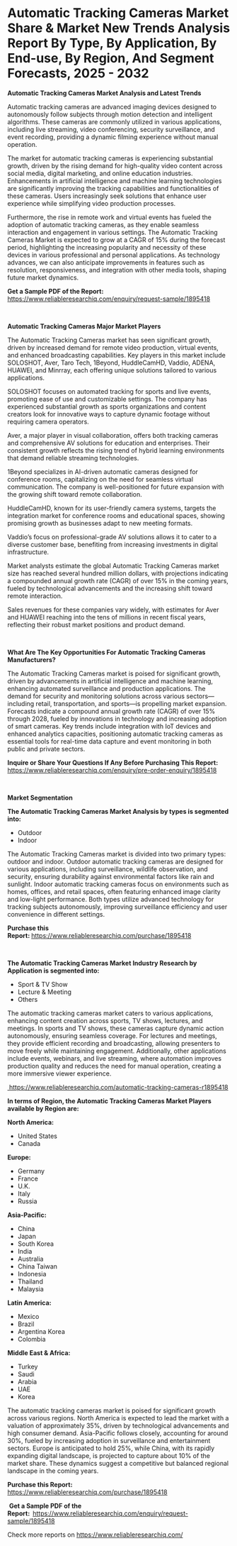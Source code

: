 <p><h1>Automatic Tracking Cameras Market Share & Market New Trends Analysis Report By Type, By Application, By End-use, By Region, And Segment Forecasts, 2025 - 2032</h1></p><p><strong>Automatic Tracking Cameras Market Analysis and Latest Trends</strong></p>
<p><p>Automatic tracking cameras are advanced imaging devices designed to autonomously follow subjects through motion detection and intelligent algorithms. These cameras are commonly utilized in various applications, including live streaming, video conferencing, security surveillance, and event recording, providing a dynamic filming experience without manual operation. </p><p>The market for automatic tracking cameras is experiencing substantial growth, driven by the rising demand for high-quality video content across social media, digital marketing, and online education industries. Enhancements in artificial intelligence and machine learning technologies are significantly improving the tracking capabilities and functionalities of these cameras. Users increasingly seek solutions that enhance user experience while simplifying video production processes.</p><p>Furthermore, the rise in remote work and virtual events has fueled the adoption of automatic tracking cameras, as they enable seamless interaction and engagement in various settings. The Automatic Tracking Cameras Market is expected to grow at a CAGR of 15% during the forecast period, highlighting the increasing popularity and necessity of these devices in various professional and personal applications. As technology advances, we can also anticipate improvements in features such as resolution, responsiveness, and integration with other media tools, shaping future market dynamics.</p></p>
<p><strong>Get a Sample PDF of the Report:&nbsp;</strong> <a href="https://www.reliableresearchiq.com/enquiry/request-sample/1895418?utm_campaign=99&utm_medium=2&utm_source=Github&utm_content=ia&utm_term=14012025&utm_id=automatic-tracking-cameras">https://www.reliableresearchiq.com/enquiry/request-sample/1895418</a></p>
<p>&nbsp;</p>
<p><strong>Automatic Tracking Cameras Major Market Players</strong></p>
<p><p>The Automatic Tracking Cameras market has seen significant growth, driven by increased demand for remote video production, virtual events, and enhanced broadcasting capabilities. Key players in this market include SOLOSHOT, Aver, Taro Tech, 1Beyond, HuddleCamHD, Vaddio, ADENA, HUAWEI, and Minrray, each offering unique solutions tailored to various applications.</p><p>SOLOSHOT focuses on automated tracking for sports and live events, promoting ease of use and customizable settings. The company has experienced substantial growth as sports organizations and content creators look for innovative ways to capture dynamic footage without requiring camera operators.</p><p>Aver, a major player in visual collaboration, offers both tracking cameras and comprehensive AV solutions for education and enterprises. Their consistent growth reflects the rising trend of hybrid learning environments that demand reliable streaming technologies.</p><p>1Beyond specializes in AI-driven automatic cameras designed for conference rooms, capitalizing on the need for seamless virtual communication. The company is well-positioned for future expansion with the growing shift toward remote collaboration.</p><p>HuddleCamHD, known for its user-friendly camera systems, targets the integration market for conference rooms and educational spaces, showing promising growth as businesses adapt to new meeting formats.</p><p>Vaddio’s focus on professional-grade AV solutions allows it to cater to a diverse customer base, benefiting from increasing investments in digital infrastructure.</p><p>Market analysts estimate the global Automatic Tracking Cameras market size has reached several hundred million dollars, with projections indicating a compounded annual growth rate (CAGR) of over 15% in the coming years, fueled by technological advancements and the increasing shift toward remote interaction.</p><p>Sales revenues for these companies vary widely, with estimates for Aver and HUAWEI reaching into the tens of millions in recent fiscal years, reflecting their robust market positions and product demand.</p></p>
<p>&nbsp;</p>
<p><strong>What Are The Key Opportunities For Automatic Tracking Cameras Manufacturers?</strong></p>
<p><p>The Automatic Tracking Cameras market is poised for significant growth, driven by advancements in artificial intelligence and machine learning, enhancing automated surveillance and production applications. The demand for security and monitoring solutions across various sectors—including retail, transportation, and sports—is propelling market expansion. Forecasts indicate a compound annual growth rate (CAGR) of over 15% through 2028, fueled by innovations in technology and increasing adoption of smart cameras. Key trends include integration with IoT devices and enhanced analytics capacities, positioning automatic tracking cameras as essential tools for real-time data capture and event monitoring in both public and private sectors.</p></p>
<p><strong>Inquire or Share Your Questions If Any Before Purchasing This Report:</strong> <a href="https://www.reliableresearchiq.com/enquiry/pre-order-enquiry/1895418?utm_campaign=99&utm_medium=2&utm_source=Github&utm_content=ia&utm_term=14012025&utm_id=automatic-tracking-cameras">https://www.reliableresearchiq.com/enquiry/pre-order-enquiry/1895418</a></p>
<p>&nbsp;</p>
<p><strong>Market Segmentation</strong></p>
<p><strong>The Automatic Tracking Cameras Market Analysis by types is segmented into:</strong></p>
<p><ul><li>Outdoor</li><li>Indoor</li></ul></p>
<p><p>The Automatic Tracking Cameras market is divided into two primary types: outdoor and indoor. Outdoor automatic tracking cameras are designed for various applications, including surveillance, wildlife observation, and security, ensuring durability against environmental factors like rain and sunlight. Indoor automatic tracking cameras focus on environments such as homes, offices, and retail spaces, often featuring enhanced image clarity and low-light performance. Both types utilize advanced technology for tracking subjects autonomously, improving surveillance efficiency and user convenience in different settings.</p></p>
<p><strong>Purchase this Report:&nbsp;</strong><a href="https://www.reliableresearchiq.com/purchase/1895418?utm_campaign=99&utm_medium=2&utm_source=Github&utm_content=ia&utm_term=14012025&utm_id=automatic-tracking-cameras">https://www.reliableresearchiq.com/purchase/1895418</a></p>
<p>&nbsp;</p>
<p><strong>The Automatic Tracking Cameras Market Industry Research by Application is segmented into:</strong></p>
<p><ul><li>Sport & TV Show</li><li>Lecture & Meeting</li><li>Others</li></ul></p>
<p><p>The automatic tracking cameras market caters to various applications, enhancing content creation across sports, TV shows, lectures, and meetings. In sports and TV shows, these cameras capture dynamic action autonomously, ensuring seamless coverage. For lectures and meetings, they provide efficient recording and broadcasting, allowing presenters to move freely while maintaining engagement. Additionally, other applications include events, webinars, and live streaming, where automation improves production quality and reduces the need for manual operation, creating a more immersive viewer experience.</p></p>
<p><a href="https://www.reliableresearchiq.com/automatic-tracking-cameras-r1895418?utm_campaign=99&utm_medium=2&utm_source=Github&utm_content=ia&utm_term=14012025&utm_id=automatic-tracking-cameras">&nbsp;https://www.reliableresearchiq.com/automatic-tracking-cameras-r1895418</a></p>
<p><strong>In terms of Region, the Automatic Tracking Cameras Market Players available by Region are:</strong></p>
<p>
    <p> <strong> North America: </strong>
        <ul>
            <li>United States</li>
            <li>Canada</li>
        </ul>
        </p> 
    <p> <strong> Europe: </strong>
        <ul>
            <li>Germany</li>
            <li>France</li>
            <li>U.K.</li>
            <li>Italy</li>
            <li>Russia</li>
        </ul>
        </p> 
    <p> <strong> Asia-Pacific: </strong>
        <ul>
            <li>China</li>
            <li>Japan</li>
            <li>South Korea</li>
            <li>India</li>
            <li>Australia</li>
            <li>China Taiwan</li>
            <li>Indonesia</li>
            <li>Thailand</li>
            <li>Malaysia</li>
        </ul>
        </p> 
    <p> <strong> Latin America: </strong>
        <ul>
            <li>Mexico</li>
            <li>Brazil</li>
            <li>Argentina Korea</li>
            <li>Colombia</li>
        </ul>
        </p> 
    <p> <strong> Middle East & Africa: </strong>
        <ul>
            <li>Turkey</li>
            <li>Saudi</li>
            <li>Arabia</li>
            <li>UAE</li>
            <li>Korea</li>
        </ul>
    </p>
    </p>
<p><p>The automatic tracking cameras market is poised for significant growth across various regions. North America is expected to lead the market with a valuation of approximately 35%, driven by technological advancements and high consumer demand. Asia-Pacific follows closely, accounting for around 30%, fueled by increasing adoption in surveillance and entertainment sectors. Europe is anticipated to hold 25%, while China, with its rapidly expanding digital landscape, is projected to capture about 10% of the market share. These dynamics suggest a competitive but balanced regional landscape in the coming years.</p></p>
<p><strong>Purchase this Report: </strong><a href="https://www.reliableresearchiq.com/purchase/1895418?utm_campaign=99&utm_medium=2&utm_source=Github&utm_content=ia&utm_term=14012025&utm_id=automatic-tracking-cameras">https://www.reliableresearchiq.com/purchase/1895418</a></p>
<p>&nbsp;<strong>Get a Sample PDF of the Report:&nbsp;&nbsp;</strong><a href="https://www.reliableresearchiq.com/enquiry/request-sample/1895418?utm_campaign=99&utm_medium=2&utm_source=Github&utm_content=ia&utm_term=14012025&utm_id=automatic-tracking-cameras">https://www.reliableresearchiq.com/enquiry/request-sample/1895418</a></p>
<p><strong></strong></p>
<p>Check more reports on <a href="https://www.reliableresearchiq.com/?utm_campaign=99&utm_medium=2&utm_source=Github&utm_content=ia&utm_term=14012025&utm_id=automatic-tracking-cameras">https://www.reliableresearchiq.com/</a></p>
